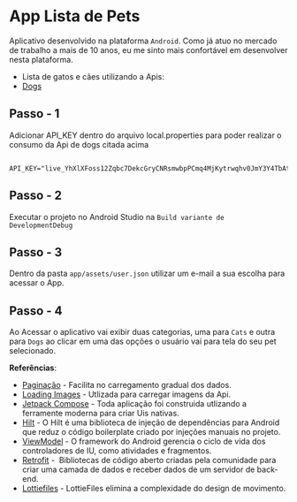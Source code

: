 ﻿# App Lista de Pets

Aplicativo desenvolvido na plataforma `Android`. Como já atuo no mercado de trabalho a mais de 10 anos, eu me sinto mais confortável em desenvolver nesta plataforma.

- Lista de gatos e cães utilizando a Apis:
- [Dogs](https://www.thedogapi.com/)

## Passo - 1

Adicionar API_KEY dentro do arquivo local.properties para poder realizar o consumo da Api de dogs citada acima

```local.properties
    API_KEY="live_YhXlXFoss12Zqbc7DekcGryCNRsmwbpPCmq4MjKytrwqhv0JmY3Y4TbAtR30UWq9"
```

## Passo - 2

Executar o projeto no Android Studio na `Build variante de DevelopmentDebug`

## Passo - 3

Dentro da pasta `app/assets/user.json` utilizar um e-mail a sua escolha para acessar o App.

## Passo - 4

Ao Acessar o aplicativo vai exibir duas categorias, uma para `Cats` e outra para `Dogs` ao clicar em uma das
opções o usuário vai para tela do seu pet selecionado.

__Referências__:

- [Paginação](https://developer.android.com/jetpack/androidx/releases/paging?hl=pt-br) - Facilita no carregamento gradual dos dados.
- [Loading Images](https://developer.android.com/jetpack/compose/graphics/images/loading?hl=pt-br) - Utlizada para carregar imagens da Api.
- [Jetpack Compose](developer.android.com/jetpack/compose) - Toda aplicação foi construida utlizando a ferramente moderna para criar Uis nativas.
- [Hilt](https://developer.android.com/training/dependency-injection/hilt-android?h) - O Hilt é uma biblioteca de injeção de dependências para Android que reduz o código boilerplate criado por injeções manuais no projeto.
- [ViewModel](https://developer.android.com/topic/libraries/architecture/viewmodel?hl=pt-br) - O framework do Android gerencia o ciclo de vida dos controladores de IU, como atividades e fragmentos.
- [Retrofit](https://square.github.io/retrofit/) -  Bibliotecas de código aberto criadas pela comunidade para criar uma camada de dados e receber dados de um servidor de back-end.
- [Lottiefiles](https://lottiefiles.com) - LottieFiles elimina a complexidade do design de movimento.

